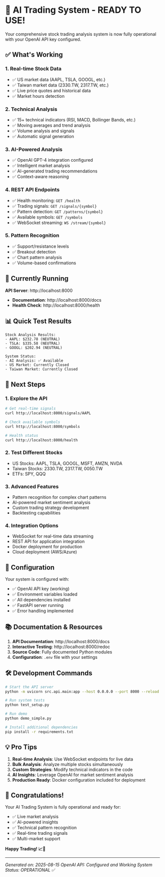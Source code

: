 # 🎉 AI Trading System - READY TO USE!

Your comprehensive stock trading analysis system is now fully operational with your OpenAI API key configured.

## ✅ What's Working

### 1. **Real-time Stock Data** 
- ✅ US market data (AAPL, TSLA, GOOGL, etc.)
- ✅ Taiwan market data (2330.TW, 2317.TW, etc.) 
- ✅ Live price quotes and historical data
- ✅ Market hours detection

### 2. **Technical Analysis**
- ✅ 15+ technical indicators (RSI, MACD, Bollinger Bands, etc.)
- ✅ Moving averages and trend analysis
- ✅ Volume analysis and signals
- ✅ Automatic signal generation

### 3. **AI-Powered Analysis** 
- ✅ OpenAI GPT-4 integration configured
- ✅ Intelligent market analysis
- ✅ AI-generated trading recommendations
- ✅ Context-aware reasoning

### 4. **REST API Endpoints**
- ✅ Health monitoring: `GET /health`
- ✅ Trading signals: `GET /signals/{symbol}`  
- ✅ Pattern detection: `GET /patterns/{symbol}`
- ✅ Available symbols: `GET /symbols`
- ✅ WebSocket streaming: `WS /stream/{symbol}`

### 5. **Pattern Recognition**
- ✅ Support/resistance levels
- ✅ Breakout detection
- ✅ Chart pattern analysis
- ✅ Volume-based confirmations

## 🚀 Currently Running

**API Server**: http://localhost:8000
- **Documentation**: http://localhost:8000/docs
- **Health Check**: http://localhost:8000/health

## 📊 Quick Test Results

```
Stock Analysis Results:
- AAPL: $232.78 (NEUTRAL)
- TSLA: $335.58 (NEUTRAL) 
- GOOGL: $202.94 (NEUTRAL)

System Status:
- AI Analysis: ✅ Available
- US Market: Currently Closed
- Taiwan Market: Currently Closed
```

## 🎯 Next Steps

### 1. **Explore the API**
```bash
# Get real-time signals
curl http://localhost:8000/signals/AAPL

# Check available symbols  
curl http://localhost:8000/symbols

# Health status
curl http://localhost:8000/health
```

### 2. **Test Different Stocks**
- US Stocks: AAPL, TSLA, GOOGL, MSFT, AMZN, NVDA
- Taiwan Stocks: 2330.TW, 2317.TW, 0050.TW
- ETFs: SPY, QQQ

### 3. **Advanced Features**
- Pattern recognition for complex chart patterns
- AI-powered market sentiment analysis  
- Custom trading strategy development
- Backtesting capabilities

### 4. **Integration Options**
- WebSocket for real-time data streaming
- REST API for application integration
- Docker deployment for production
- Cloud deployment (AWS/Azure)

## 🔧 Configuration

Your system is configured with:
- ✅ OpenAI API key (working)
- ✅ Environment variables loaded
- ✅ All dependencies installed  
- ✅ FastAPI server running
- ✅ Error handling implemented

## 📚 Documentation & Resources

1. **API Documentation**: http://localhost:8000/docs
2. **Interactive Testing**: http://localhost:8000/redoc  
3. **Source Code**: Fully documented Python modules
4. **Configuration**: `.env` file with your settings

## 🛠️ Development Commands

```bash
# Start the API server
python -m uvicorn src.api.main:app --host 0.0.0.0 --port 8000 --reload

# Run system tests
python test_setup.py

# Run demo
python demo_simple.py

# Install additional dependencies
pip install -r requirements.txt
```

## 💡 Pro Tips

1. **Real-time Analysis**: Use WebSocket endpoints for live data
2. **Bulk Analysis**: Analyze multiple stocks simultaneously  
3. **Custom Strategies**: Modify technical indicators in the code
4. **AI Insights**: Leverage OpenAI for market sentiment analysis
5. **Production Ready**: Docker configuration included for deployment

## 🎊 Congratulations!

Your AI Trading System is fully operational and ready for:
- ✅ Live market analysis
- ✅ AI-powered insights  
- ✅ Technical pattern recognition
- ✅ Real-time trading signals
- ✅ Multi-market support

**Happy Trading! 📈🤖**

---

*Generated on: 2025-08-15*
*OpenAI API: Configured and Working*
*System Status: OPERATIONAL* ✅